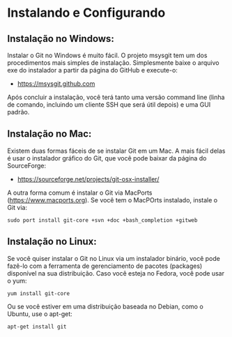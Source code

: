 # Instalando e Configurando

## Instalação no Windows:

Instalar o Git no Windows é muito fácil. O projeto msysgit tem um dos procedimentos mais simples de instalação. Simplesmente baixe o arquivo exe do instalador a partir da página do GitHub e execute-o:

* https://msysgit.github.com

Após concluir a instalação, você terá tanto uma versão command line (linha de comando, incluindo um cliente SSH que será útil depois) e uma GUI padrão.

## Instalação no Mac:

Existem duas formas fáceis de se instalar Git em um Mac. A mais fácil delas é usar o instalador gráfico do Git, que você pode baixar da página do SourceForge:

* https://sourceforge.net/projects/git-osx-installer/

A outra forma comum é instalar o Git via MacPorts (https://www.macports.org). Se você tem o MacPOrts instalado, instale o Git via:

`sudo port install git-core +svn +doc +bash_completion +gitweb`

## Instalação no Linux:

Se você quiser instalar o Git no Linux via um instalador binário, você pode fazê-lo com a ferramenta de gerenciamento de pacotes (packages) disponível na sua distribuição. Caso você esteja no Fedora, você pode usar o yum:

`yum install git-core`

Ou se você estiver em uma distribuição baseada no Debian, como o Ubuntu, use o apt-get:

`apt-get install git`
